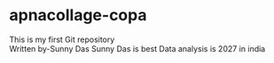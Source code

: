 # apnacollage-copa
This is my first Git repository
<br>
Written by-Sunny Das
Sunny Das is best Data analysis is 2027 in india
